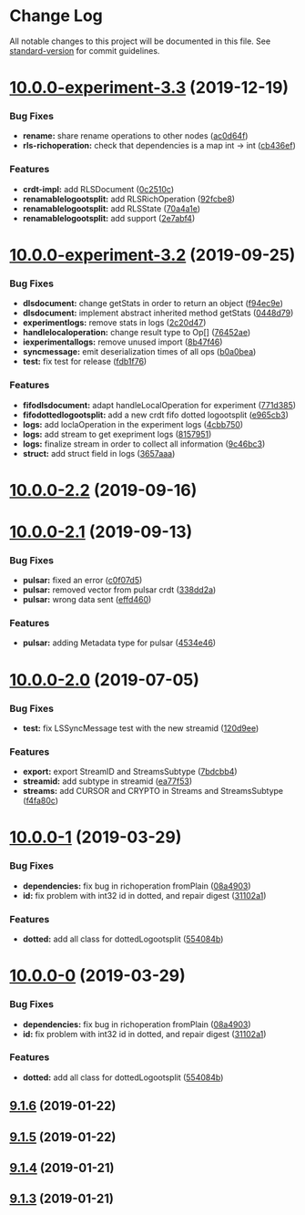# Change Log

All notable changes to this project will be documented in this file. See [standard-version](https://github.com/conventional-changelog/standard-version) for commit guidelines.

<a name="10.0.0-experiment-3.3"></a>
# [10.0.0-experiment-3.3](https://github.com/coast-team/mute-core/compare/v10.0.0-experiment-3.2...v10.0.0-experiment-3.3) (2019-12-19)


### Bug Fixes

* **rename:** share rename operations to other nodes ([ac0d64f](https://github.com/coast-team/mute-core/commit/ac0d64f))
* **rls-richoperation:** check that dependencies is a map int -> int ([cb436ef](https://github.com/coast-team/mute-core/commit/cb436ef))


### Features

* **crdt-impl:** add RLSDocument ([0c2510c](https://github.com/coast-team/mute-core/commit/0c2510c))
* **renamablelogootsplit:** add RLSRichOperation ([92fcbe8](https://github.com/coast-team/mute-core/commit/92fcbe8))
* **renamablelogootsplit:** add RLSState ([70a4a1e](https://github.com/coast-team/mute-core/commit/70a4a1e))
* **renamablelogootsplit:** add support ([2e7abf4](https://github.com/coast-team/mute-core/commit/2e7abf4))



<a name="10.0.0-experiment-3.2"></a>
# [10.0.0-experiment-3.2](https://github.com/coast-team/mute-core/compare/v10.0.0-2.2...v10.0.0-experiment-3.2) (2019-09-25)


### Bug Fixes

* **dlsdocument:** change getStats in order to return an object ([f94ec9e](https://github.com/coast-team/mute-core/commit/f94ec9e))
* **dlsdocument:** implement abstract inherited method getStats ([0448d79](https://github.com/coast-team/mute-core/commit/0448d79))
* **experimentlogs:** remove stats in logs ([2c20d47](https://github.com/coast-team/mute-core/commit/2c20d47))
* **handlelocaloperation:** change result type to Op[] ([76452ae](https://github.com/coast-team/mute-core/commit/76452ae))
* **iexperimentallogs:** remove unused import ([8b47f46](https://github.com/coast-team/mute-core/commit/8b47f46))
* **syncmessage:** emit deserialization times of all ops ([b0a0bea](https://github.com/coast-team/mute-core/commit/b0a0bea))
* **test:** fix test for release ([fdb1f76](https://github.com/coast-team/mute-core/commit/fdb1f76))


### Features

* **fifodlsdocument:** adapt handleLocalOperation for experiment ([771d385](https://github.com/coast-team/mute-core/commit/771d385))
* **fifodottedlogootsplit:** add a new crdt fifo dotted logootsplit ([e965cb3](https://github.com/coast-team/mute-core/commit/e965cb3))
* **logs:** add loclaOperation in the experiment logs ([4cbb750](https://github.com/coast-team/mute-core/commit/4cbb750))
* **logs:** add stream to get exepriment logs ([8157951](https://github.com/coast-team/mute-core/commit/8157951))
* **logs:** finalize stream in order to collect all information ([9c46bc3](https://github.com/coast-team/mute-core/commit/9c46bc3))
* **struct:** add struct field in logs ([3657aaa](https://github.com/coast-team/mute-core/commit/3657aaa))



<a name="10.0.0-2.2"></a>

# [10.0.0-2.2](https://github.com/coast-team/mute-core/compare/v10.0.0-2.1...v10.0.0-2.2) (2019-09-16)

<a name="10.0.0-2.1"></a>

# [10.0.0-2.1](https://github.com/coast-team/mute-core/compare/v10.0.0-2.0...v10.0.0-2.1) (2019-09-13)

### Bug Fixes

- **pulsar:** fixed an error ([c0f07d5](https://github.com/coast-team/mute-core/commit/c0f07d5))
- **pulsar:** removed vector from pulsar crdt ([338dd2a](https://github.com/coast-team/mute-core/commit/338dd2a))
- **pulsar:** wrong data sent ([effd460](https://github.com/coast-team/mute-core/commit/effd460))

### Features

- **pulsar:** adding Metadata type for pulsar ([4534e46](https://github.com/coast-team/mute-core/commit/4534e46))

<a name="10.0.0-2.0"></a>

# [10.0.0-2.0](https://github.com/coast-team/mute-core/compare/v10.0.0-1...v10.0.0-2.0) (2019-07-05)

### Bug Fixes

- **test:** fix LSSyncMessage test with the new streamid ([120d9ee](https://github.com/coast-team/mute-core/commit/120d9ee))

### Features

- **export:** export StreamID and StreamsSubtype ([7bdcbb4](https://github.com/coast-team/mute-core/commit/7bdcbb4))
- **streamid:** add subtype in streamid ([ea77f53](https://github.com/coast-team/mute-core/commit/ea77f53))
- **streams:** add CURSOR and CRYPTO in Streams and StreamsSubtype ([f4fa80c](https://github.com/coast-team/mute-core/commit/f4fa80c))

<a name="10.0.0-1"></a>

# [10.0.0-1](https://github.com/coast-team/mute-core/compare/v9.1.6...v10.0.0-1) (2019-03-29)

### Bug Fixes

- **dependencies:** fix bug in richoperation fromPlain ([08a4903](https://github.com/coast-team/mute-core/commit/08a4903))
- **id:** fix problem with int32 id in dotted, and repair digest ([31102a1](https://github.com/coast-team/mute-core/commit/31102a1))

### Features

- **dotted:** add all class for dottedLogootsplit ([554084b](https://github.com/coast-team/mute-core/commit/554084b))

<a name="10.0.0-0"></a>

# [10.0.0-0](https://github.com/coast-team/mute-core/compare/v9.1.6...v10.0.0-0) (2019-03-29)

### Bug Fixes

- **dependencies:** fix bug in richoperation fromPlain ([08a4903](https://github.com/coast-team/mute-core/commit/08a4903))
- **id:** fix problem with int32 id in dotted, and repair digest ([31102a1](https://github.com/coast-team/mute-core/commit/31102a1))

### Features

- **dotted:** add all class for dottedLogootsplit ([554084b](https://github.com/coast-team/mute-core/commit/554084b))

<a name="9.1.6"></a>

## [9.1.6](https://github.com/coast-team/mute-core/compare/v9.1.5...v9.1.6) (2019-01-22)

<a name="9.1.5"></a>

## [9.1.5](https://github.com/coast-team/mute-core/compare/v9.1.4...v9.1.5) (2019-01-22)

<a name="9.1.4"></a>

## [9.1.4](https://github.com/coast-team/mute-core/compare/v9.1.3...v9.1.4) (2019-01-21)

<a name="9.1.3"></a>

## [9.1.3](https://github.com/coast-team/mute-core/compare/v9.1.2...v9.1.3) (2019-01-21)
